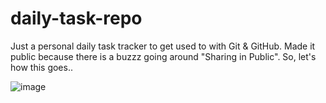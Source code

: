 # daily-task-repo
Just a personal daily task tracker to get used to with Git &amp; GitHub. Made it public because there is a buzzz going around "Sharing in Public". So, let's how this goes..

![image](https://user-images.githubusercontent.com/89836460/147674510-30ac845f-d75a-46fe-bcfc-b74b94fc3837.png)
